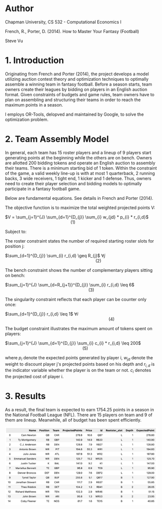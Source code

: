 # Author

Chapman University, CS 532 - Computational Economics I

French, R., Porter, D. (2014). How to Master Your Fantasy (Football)

Steve Vu

# 1. Introduction

Originating from French and Porter (2014), the project develops a model utilizing auction contest theory and optimization techniques to optimally assemble a winning team in fantasy football. Before a season starts, team owners create their leagues by bidding on players in an English auction format. Given constraints of budgets and game rules, team owners have to plan on assembling and structuring their teams in order to reach the maximum points in a season.

I employs OR-Tools, delopved and maintained by Google, to solve the optimization problem.

# 2. Team Assembly Model

In general, each team has 15 roster players and a lineup of 9 players start generating points at the beginning while the others are on bench. Owners are allotted 200 bidding tokens and operate an English auction to assembly their teams. There is a minimum starting bid of 1 token. Within the constraint of the game, a valid weekly line-up is with at most 1 quarterback, 2 running backs, 3 wide receivers, 1 tight end, 1 kicker and 1 defense. Thus, owners need to create their player selection and bidding models to optimally participate in a fantasy football game.

Below are fundamental equations. See details in French and Porter (2014).

The objective function is to maximize the total weighted projected points V:

$V = \sum_{j=1}^{J} \sum_{d=1}^{D_{j}} \sum_{i} w_{jd} * p_{i} * r_{i,d}$   $~~~~~~~~~~~~~~~~~~~~~~~~~~~~~~~~~~~~~~~~~~~~~~~~~~~~~~~$(1)

Subject to:

The roster constraint states the number of required starting roster slots for position j:
 
$\sum_{d=1}^{D_{j}} \sum_{i} r_{i,d} \geq R_{j}$ $∀j$ $~~~~~~~~~~~~~~~~~~~~~~~~~~~~~~~~~~~~~~~~~~~~~~~~~~~~~~~~~~~~~~~~~~~~~~~~~~~~$(2)

The bench constraint shows the number of complementary players sitting on bench:

$\sum_{j=1}^{J} \sum_{d=R_{j+1}}^{D_{j}} \sum_{i} r_{i,d} \leq 6$ $~~~~~~~~~~~~~~~~~~~~~~~~~~~~~~~~~~~~~~~~~~~~~~~~~~~~~~~~~~~~~~~~~~~~~$ (3)

The singularity constraint reflects that each player can be counter only once:

$\sum_{d=1}^{D_{j}} r_{i,d} \leq 1$ $∀i$ $~~~~~~~~~~~~~~~~~~~~~~~~~~~~~~~~~~~~~~~~~~~~~~~~~~~~~~~~~~~~~~~~~~~~~~~~~~~~~~~~~~~~~~$ (4)

The budget constraint illustrates the maximum amount of tokens spent on players:

$\sum_{j=1}^{J} \sum_{d=1}^{D_{j}} \sum_{i} c_{i} * r_{i,d} \leq 200$ $~~~~~~~~~~~~~~~~~~~~~~~~~~~~~~~~~~~~~~~~~~~~~~~~~~~~~~~~~~~~~~~~$ (5)

where $p_{i}$ denote the expected points generated by player i, $w_{jd}$ denote the weight to discount player j's projected points based on his depth and $r_{i,d}$ is the indicator variable whether the player is on the team or not. $c_{i}$ denotes the projected cost of player i.


# 3. Results

As a result, the final team is expected to earn 1754.25 points in a season in the National Football League (NFL). There are 15 players on team and 9 of them are lineup. Meanwhile, all of budget has been spent efficiently.

![](https://github.com/SteveVu2212/Winning-Fantasy-Football-Leagues/blob/main/images/final%20team.png)